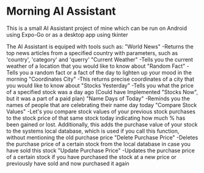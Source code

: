 # Morning AI Assistant
This is a small AI Assistant project of mine which can be run on Android using Expo-Go or as a desktop app using tkinter

The AI Assistant is equiped with tools such as:
  "World News"
    -Returns the top news articles from a specified country with parameters, such as 'country', 'category' and 'querry'
  "Current Weather"
    -Tells you the current weather of a location that you would like to know about
  "Random Fact"
    - Tells you a random fact or a fact of the day to lighten up your mood in the morning
  "Coordinates City"
    -This returns precise coordinates of a city that you would like to know about
  "Stocks Yesterday"
    -Tells you what the price of a specified stock was a day ago (Could have Implemented "Stocks Now", but it was a part of a paid plan)
  "Name Days of Today"
    -Reminds you the names of people that are celebrating their name day today
  "Compare Stock Values"
    -Let's you compare stock values of your previous stock purchases to the stock price of that same stock today indicating how much % has been gained or lost. Additionally, this adds the purchase value of your stock to the systems local database, which is used if you call this function, without mentioning the old purchase price
  "Delete Purchase Price"
    -Deletes the purchase price of a certain stock from the local database in case you have sold this stock
  "Update Purchase Price"
    -Updates the purchase price of a certain stock if you have purchased the stock at a new price or previously have sold and now purchased it again
